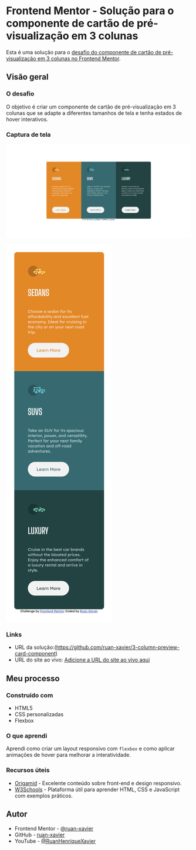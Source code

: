 # Frontend Mentor - Solução para o componente de cartão de pré-visualização em 3 colunas

Esta é uma solução para o [desafio do componente de cartão de pré-visualização em 3 colunas no Frontend Mentor](https://www.frontendmentor.io/challenges/3column-preview-card-component-pH92eAR2-).

## Visão geral

### O desafio

O objetivo é criar um componente de cartão de pré-visualização em 3 colunas que se adapte a diferentes tamanhos de tela e tenha estados de hover interativos.

### Captura de tela

![Cartão de Pré-visualização em 3 Colunas 1](./screenshot/127.0.0.1_3002_index.html.png)

![Cartão de Pré-visualização em 3 Colunas 2](./screenshot/127.0.0.1_3002_index.html%20(2).png)

### Links

- URL da solução:(https://github.com/ruan-xavier/3-column-preview-card-component)
- URL do site ao vivo: [Adicione a URL do site ao vivo aqui](https://sua-url-do-site-ao-vivo.com)

## Meu processo

### Construído com

- HTML5
- CSS personalizadas
- Flexbox

### O que aprendi

Aprendi como criar um layout responsivo com `flexbox` e como aplicar animações de hover para melhorar a interatividade.

### Recursos úteis

- [Origamid](https://www.origamid.com) - Excelente conteúdo sobre front-end e design responsivo.
- [W3Schools](https://www.w3schools.com) - Plataforma útil para aprender HTML, CSS e JavaScript com exemplos práticos.

## Autor

- Frontend Mentor - [@ruan-xavier](https://www.frontendmentor.io/profile/ruan-xavier)
- GitHub - [ruan-xavier](https://github.com/ruan-xavier)
- YouTube - [@RuanHenriqueXavier](https://www.youtube.com/@RuanHenriqueXavier)
